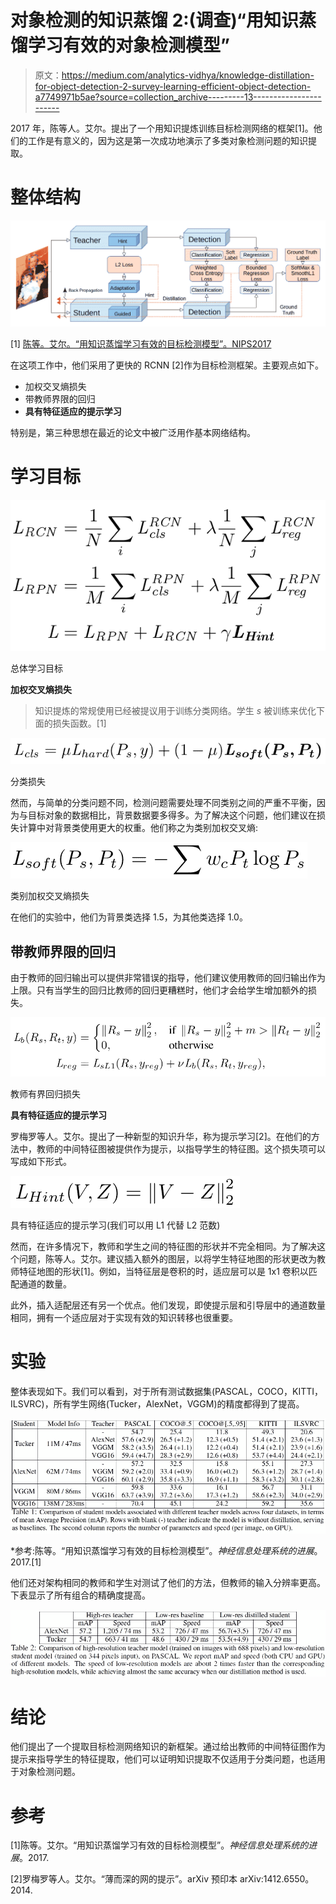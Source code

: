 # 对象检测的知识蒸馏 2:(调查)“用知识蒸馏学习有效的对象检测模型”

> 原文：<https://medium.com/analytics-vidhya/knowledge-distillation-for-object-detection-2-survey-learning-efficient-object-detection-a7749971b5ae?source=collection_archive---------13----------------------->

2017 年，陈等人。艾尔。提出了一个用知识提炼训练目标检测网络的框架[1]。他们的工作是有意义的，因为这是第一次成功地演示了多类对象检测问题的知识提取。

# 整体结构

![](img/77c4640538f17a9e39c0ca4553fb05e0.png)

[1] [陈等。艾尔。“用知识蒸馏学习有效的目标检测模型”。NIPS2017](https://papers.nips.cc/paper/6676-learning-efficient-object-detection-models-with-knowledge-distillation.pdf)

在这项工作中，他们采用了更快的 RCNN [2]作为目标检测框架。主要观点如下。

*   加权交叉熵损失
*   带教师界限的回归
*   **具有特征适应的提示学习**

特别是，第三种思想在最近的论文中被广泛用作基本网络结构。

# **学习目标**

![](img/39e99a0ede82ed0cc2c375a6c7cd9944.png)

总体学习目标

**加权交叉熵损失**

> 知识提炼的常规使用已经被提议用于训练分类网络。学生 *s* 被训练来优化下面的损失函数。[1]

![](img/d8b0d8bde6a712bf68fad588497c8133.png)

分类损失

然而，与简单的分类问题不同，检测问题需要处理不同类别之间的严重不平衡，因为与目标对象的数据相比，背景数据要多得多。为了解决这个问题，他们建议在损失计算中对背景类使用更大的权重。他们称之为类别加权交叉熵:

![](img/a23717a040384cb4a07c62ebb9e6a399.png)

类别加权交叉熵损失

在他们的实验中，他们为背景类选择 1.5，为其他类选择 1.0。

## 带教师界限的回归

由于教师的回归输出可以提供非常错误的指导，他们建议使用教师的回归输出作为上限。只有当学生的回归比教师的回归更糟糕时，他们才会给学生增加额外的损失。

![](img/a1f23e7a4062f0350e7b717bc62bd006.png)

教师有界回归损失

**具有特征适应的提示学习**

罗梅罗等人。艾尔。提出了一种新型的知识升华，称为提示学习[2]。在他们的方法中，教师的中间特征图被提供作为提示，以指导学生的特征图。这个损失项可以写成如下形式。

![](img/3a3e8465fa5480be37b6e6357b94fe51.png)

具有特征适应的提示学习(我们可以用 L1 代替 L2 范数)

然而，在许多情况下，教师和学生之间的特征图的形状并不完全相同。为了解决这个问题，陈等人。艾尔。建议插入额外的图层，以将学生特征地图的形状更改为教师特征地图的形状[1]。例如，当特征层是卷积的时，适应层可以是 1x1 卷积以匹配通道的数量。

此外，插入适配层还有另一个优点。他们发现，即使提示层和引导层中的通道数量相同，拥有一个适应层对于实现有效的知识转移也很重要。

# 实验

整体表现如下。我们可以看到，对于所有测试数据集(PASCAL，COCO，KITTI，ILSVRC)，所有学生网络(Tucker，AlexNet，VGGM)的精度都得到了提高。

![](img/711033e421e565f2932b7a25c06deb48.png)

*参考:陈等。“用知识蒸馏学习有效的目标检测模型”。*神经信息处理系统的进展*。2017.[1]

他们还对架构相同的教师和学生对测试了他们的方法，但教师的输入分辨率更高。下表显示了所有组合的精确度提高。

![](img/ac50555f47a38ec584bb59b68a848491.png)

# 结论

他们提出了一个提取目标检测网络知识的新框架。通过给出教师的中间特征图作为提示来指导学生的特征提取，他们可以证明知识提取不仅适用于分类问题，也适用于对象检测问题。

# 参考

[1]陈等。艾尔。“用知识蒸馏学习有效的目标检测模型”。*神经信息处理系统的进展*。2017.

[2]罗梅罗等人。艾尔。“薄而深的网的提示”。arXiv 预印本 arXiv:1412.6550。2014.
